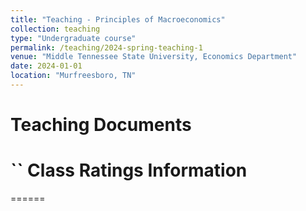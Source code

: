 ```yaml
---
title: "Teaching - Principles of Macroeconomics"
collection: teaching
type: "Undergraduate course"
permalink: /teaching/2024-spring-teaching-1
venue: "Middle Tennessee State University, Economics Department"
date: 2024-01-01
location: "Murfreesboro, TN"
---
```


Teaching Documents
======


`` Class Ratings Information
======


======